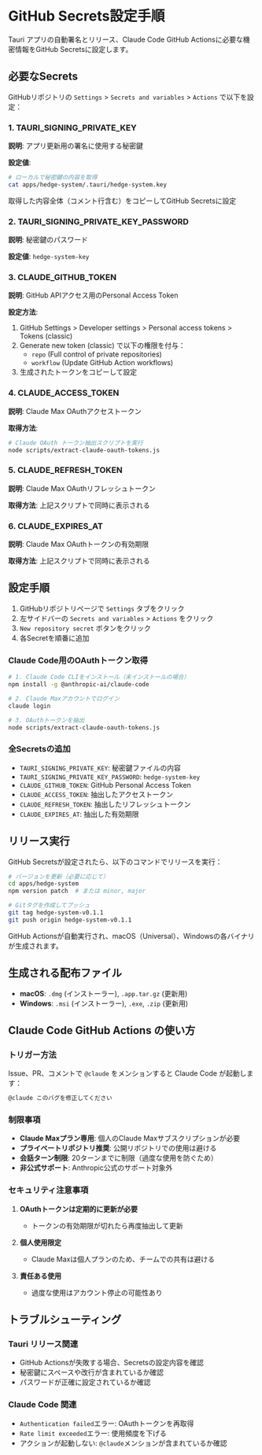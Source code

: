 # GitHub Secrets設定手順

Tauri アプリの自動署名とリリース、Claude Code GitHub Actionsに必要な機密情報をGitHub Secretsに設定します。

## 必要なSecrets

GitHubリポジトリの `Settings` > `Secrets and variables` > `Actions` で以下を設定：

### 1. TAURI_SIGNING_PRIVATE_KEY

**説明**: アプリ更新用の署名に使用する秘密鍵

**設定値**: 
```bash
# ローカルで秘密鍵の内容を取得
cat apps/hedge-system/.tauri/hedge-system.key
```

取得した内容全体（コメント行含む）をコピーしてGitHub Secretsに設定

### 2. TAURI_SIGNING_PRIVATE_KEY_PASSWORD

**説明**: 秘密鍵のパスワード

**設定値**: `hedge-system-key`

### 3. CLAUDE_GITHUB_TOKEN

**説明**: GitHub APIアクセス用のPersonal Access Token

**設定方法**:
1. GitHub Settings > Developer settings > Personal access tokens > Tokens (classic)
2. Generate new token (classic) で以下の権限を付与：
   - `repo` (Full control of private repositories)
   - `workflow` (Update GitHub Action workflows)
3. 生成されたトークンをコピーして設定

### 4. CLAUDE_ACCESS_TOKEN

**説明**: Claude Max OAuthアクセストークン

**取得方法**:
```bash
# Claude OAuth トークン抽出スクリプトを実行
node scripts/extract-claude-oauth-tokens.js
```

### 5. CLAUDE_REFRESH_TOKEN  

**説明**: Claude Max OAuthリフレッシュトークン

**取得方法**: 上記スクリプトで同時に表示される

### 6. CLAUDE_EXPIRES_AT

**説明**: Claude Max OAuthトークンの有効期限

**取得方法**: 上記スクリプトで同時に表示される

## 設定手順

1. GitHubリポジトリページで `Settings` タブをクリック
2. 左サイドバーの `Secrets and variables` > `Actions` をクリック  
3. `New repository secret` ボタンをクリック
4. 各Secretを順番に追加

### Claude Code用のOAuthトークン取得

```bash
# 1. Claude Code CLIをインストール（未インストールの場合）
npm install -g @anthropic-ai/claude-code

# 2. Claude Maxアカウントでログイン
claude login

# 3. OAuthトークンを抽出
node scripts/extract-claude-oauth-tokens.js
```

### 全Secretsの追加

- `TAURI_SIGNING_PRIVATE_KEY`: 秘密鍵ファイルの内容
- `TAURI_SIGNING_PRIVATE_KEY_PASSWORD`: `hedge-system-key`
- `CLAUDE_GITHUB_TOKEN`: GitHub Personal Access Token
- `CLAUDE_ACCESS_TOKEN`: 抽出したアクセストークン
- `CLAUDE_REFRESH_TOKEN`: 抽出したリフレッシュトークン
- `CLAUDE_EXPIRES_AT`: 抽出した有効期限

## リリース実行

GitHub Secretsが設定されたら、以下のコマンドでリリースを実行：

```bash
# バージョンを更新（必要に応じて）
cd apps/hedge-system
npm version patch  # または minor, major

# Gitタグを作成してプッシュ
git tag hedge-system-v0.1.1
git push origin hedge-system-v0.1.1
```

GitHub Actionsが自動実行され、macOS（Universal）、Windowsの各バイナリが生成されます。

## 生成される配布ファイル

- **macOS**: `.dmg` (インストーラー), `.app.tar.gz` (更新用)
- **Windows**: `.msi` (インストーラー), `.exe`, `.zip` (更新用)

## Claude Code GitHub Actions の使い方

### トリガー方法

Issue、PR、コメントで `@claude` をメンションすると Claude Code が起動します：

```markdown
@claude このバグを修正してください
```

### 制限事項

- **Claude Maxプラン専用**: 個人のClaude Maxサブスクリプションが必要
- **プライベートリポジトリ推奨**: 公開リポジトリでの使用は避ける
- **会話ターン制限**: 20ターンまでに制限（過度な使用を防ぐため）
- **非公式サポート**: Anthropic公式のサポート対象外

### セキュリティ注意事項

1. **OAuthトークンは定期的に更新が必要**
   - トークンの有効期限が切れたら再度抽出して更新
   
2. **個人使用限定**
   - Claude Maxは個人プランのため、チームでの共有は避ける
   
3. **責任ある使用**
   - 過度な使用はアカウント停止の可能性あり

## トラブルシューティング

### Tauri リリース関連
- GitHub Actionsが失敗する場合、Secretsの設定内容を確認
- 秘密鍵にスペースや改行が含まれているか確認
- パスワードが正確に設定されているか確認

### Claude Code 関連
- `Authentication failed`エラー: OAuthトークンを再取得
- `Rate limit exceeded`エラー: 使用頻度を下げる
- アクションが起動しない: `@claude`メンションが含まれているか確認